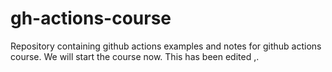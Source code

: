 # gh-actions-course
Repository containing github actions examples and notes for github actions course.
We will start the course now. 
This has been edited ,.
